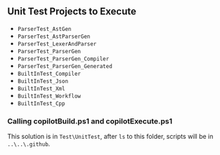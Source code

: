 ## Unit Test Projects to Execute

- `ParserTest_AstGen`
- `ParserTest_AstParserGen`
- `ParserTest_LexerAndParser`
- `ParserTest_ParserGen`
- `ParserTest_ParserGen_Compiler`
- `ParserTest_ParserGen_Generated`
- `BuiltInTest_Compiler`
- `BuiltInTest_Json`
- `BuiltInTest_Xml`
- `BuiltInTest_Workflow`
- `BuiltInTest_Cpp`

### Calling copilotBuild.ps1 and copilotExecute.ps1

This solution is in `Test\UnitTest`, after `ls` to this folder, scripts will be in `..\..\.github`.
